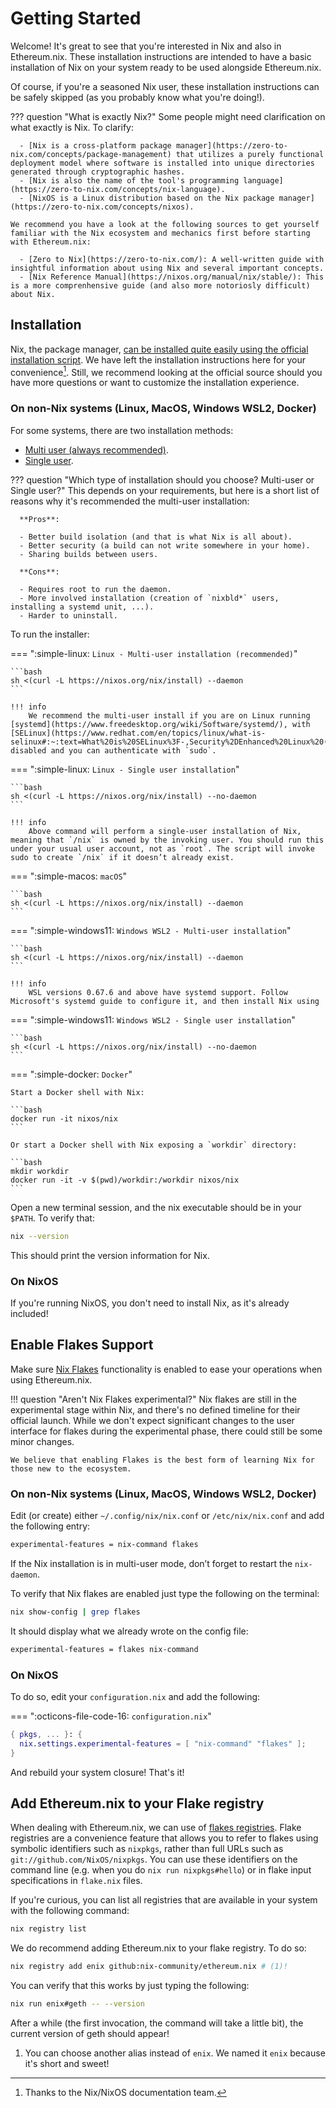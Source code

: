 # Getting Started

Welcome! It's great to see that you're interested in Nix and also in Ethereum.nix. These installation instructions are intended to have a basic installation of Nix on your system ready to be used alongside Ethereum.nix.

Of course, if you're a seasoned Nix user, these installation instructions can be safely skipped (as you probably know what you're doing!).

??? question "What is exactly Nix?"
    Some people might need clarification on what exactly is Nix. To clarify:

      - [Nix is a cross-platform package manager](https://zero-to-nix.com/concepts/package-management) that utilizes a purely functional deployment model where software is installed into unique directories generated through cryptographic hashes.
      - [Nix is also the name of the tool's programming language](https://zero-to-nix.com/concepts/nix-language).
      - [NixOS is a Linux distribution based on the Nix package manager](https://zero-to-nix.com/concepts/nixos).

    We recommend you have a look at the following sources to get yourself familiar with the Nix ecosystem and mechanics first before starting with Ethereum.nix:

      - [Zero to Nix](https://zero-to-nix.com/): A well-written guide with insightful information about using Nix and several important concepts.
      - [Nix Reference Manual](https://nixos.org/manual/nix/stable/): This is a more comprenhensive guide (and also more notoriosly difficult) about Nix.

## Installation

Nix, the package manager, [can be installed quite easily using the official installation script](https://nixos.org/download.html). We have left the installation instructions here for your convenience[^1]. Still, we recommend looking at the official source should you have more questions or want to customize the installation experience.

### On non-Nix systems (Linux, MacOS, Windows WSL2, Docker)

For some systems, there are two installation methods:

- [Multi user (always recommended)](https://nixos.org/manual/nix/stable/installation/multi-user.html).
- [Single user](https://nixos.org/manual/nix/stable/installation/single-user.html).

??? question "Which type of installation should you choose? Multi-user or Single user?"
    This depends on your requirements, but here is a short list of reasons why it's recommended the multi-user installation:

      **Pros**:

      - Better build isolation (and that is what Nix is all about).
      - Better security (a build can not write somewhere in your home).
      - Sharing builds between users.

      **Cons**:

      - Requires root to run the daemon.
      - More involved installation (creation of `nixbld*` users, installing a systemd unit, ...).
      - Harder to uninstall.

To run the installer:

=== ":simple-linux: `Linux - Multi-user installation (recommended)`"

    ```bash
    sh <(curl -L https://nixos.org/nix/install) --daemon
    ```

    !!! info
        We recommend the multi-user install if you are on Linux running [systemd](https://www.freedesktop.org/wiki/Software/systemd/), with [SELinux](https://www.redhat.com/en/topics/linux/what-is-selinux#:~:text=What%20is%20SELinux%3F-,Security%2DEnhanced%20Linux%20(SELinux)%20is%20a%20security%20architecture%20for,Article) disabled and you can authenticate with `sudo`.

=== ":simple-linux: `Linux - Single user installation`"

    ```bash
    sh <(curl -L https://nixos.org/nix/install) --no-daemon
    ```

    !!! info
        Above command will perform a single-user installation of Nix, meaning that `/nix` is owned by the invoking user. You should run this under your usual user account, not as `root`. The script will invoke sudo to create `/nix` if it doesn’t already exist.

=== ":simple-macos: `macOS`"

    ```bash
    sh <(curl -L https://nixos.org/nix/install) --daemon
    ```

=== ":simple-windows11: `Windows WSL2 - Multi-user installation`"

    ```bash
    sh <(curl -L https://nixos.org/nix/install) --daemon
    ```

    !!! info
        WSL versions 0.67.6 and above have systemd support. Follow Microsoft's systemd guide to configure it, and then install Nix using

=== ":simple-windows11: `Windows WSL2 - Single user installation`"

    ```bash
    sh <(curl -L https://nixos.org/nix/install) --no-daemon
    ```

=== ":simple-docker: `Docker`"

    Start a Docker shell with Nix:

    ```bash
    docker run -it nixos/nix
    ```

    Or start a Docker shell with Nix exposing a `workdir` directory:

    ```bash
    mkdir workdir
    docker run -it -v $(pwd)/workdir:/workdir nixos/nix
    ```

Open a new terminal session, and the nix executable should be in your `$PATH`. To verify that:

```bash
nix --version
```

This should print the version information for Nix.

### On NixOS

If you're running NixOS, you don't need to install Nix, as it's already included!  

## Enable Flakes Support

Make sure [Nix Flakes](https://zero-to-nix.com/concepts/flakes) functionality is enabled to ease your operations when using Ethereum.nix. 

!!! question "Aren't Nix Flakes experimental?"
    Nix flakes are still in the experimental stage within Nix, and there's no defined timeline for their official launch. While we don't expect significant changes to the user interface for flakes during the experimental phase, there could still be some minor changes.

    We believe that enabling Flakes is the best form of learning Nix for those new to the ecosystem.

### On non-Nix systems (Linux, MacOS, Windows WSL2, Docker)

Edit (or create) either `~/.config/nix/nix.conf` or `/etc/nix/nix.conf` and add the following entry:

```txt
experimental-features = nix-command flakes
```

If the Nix installation is in multi-user mode, don’t forget to restart the `nix-daemon`.

To verify that Nix flakes are enabled just type the following on the terminal:

```bash
nix show-config | grep flakes
```

It should display what we already wrote on the config file:

```txt
experimental-features = flakes nix-command
```

### On NixOS

To do so, edit your `configuration.nix` and add the following:

=== ":octicons-file-code-16: `configuration.nix`"

```nix
{ pkgs, ... }: {
  nix.settings.experimental-features = [ "nix-command" "flakes" ];
}
```

And rebuild your system closure! That's it!

## Add Ethereum.nix to your Flake registry

When dealing with Ethereum.nix, we can use of [flakes registries](https://nixos.org/manual/nix/stable/command-ref/new-cli/nix3-registry.html). Flake registries are a convenience feature that allows you to refer to flakes using symbolic identifiers such as `nixpkgs`, rather than full URLs such as `git://github.com/NixOS/nixpkgs`. You can use these identifiers on the command line (e.g. when you do `nix run nixpkgs#hello`) or in flake input specifications in `flake.nix` files.

If you're curious, you can list all registries that are available in your system with the following command:

```bash
nix registry list
```

We do recommend adding Ethereum.nix to your flake registry. To do so:

```bash
nix registry add enix github:nix-community/ethereum.nix # (1)!
```

You can verify that this works by just typing the following:

```bash
nix run enix#geth -- --version
```

After a while (the first invocation, the command will take a little bit), the current version of geth should appear!

1. You can choose another alias instead of `enix`. We named it `enix` because it's short and sweet!

[^1]: Thanks to the Nix/NixOS documentation team.
